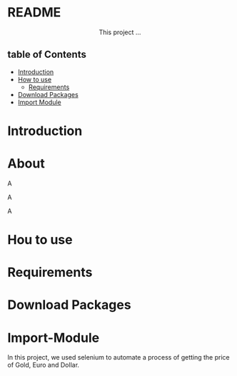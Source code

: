 # README

<p align="center">This project ...</p>

## table of Contents

* [Introduction](#Introduction)
* [How to use](#How-to-use)
    * [Requirements](#Requirements)
* [Download Packages](#Download-packages)
* [Import Module](#Import-Module)

# Introduction

# About

<p>A<p>
<p>A<p>
<p>A<p>

# Hou to use

# Requirements

# Download Packages

# Import-Module
In this project, we used selenium to automate a process of getting the price of Gold, Euro and Dollar.

